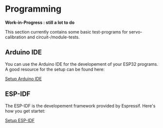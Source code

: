 ﻿# Programming #

**Work-in-Progress : still a lot to do**

This section currently contains some basic test-programs for servo-calibration and circuit-/module-tests.

## Arduino IDE ##

You can use the Arduino IDE for the developement of your ESP32 programs. A good resource for the setup can be found here:

[Setup Arduino IDE](https://randomnerdtutorials.com/installing-the-esp32-board-in-arduino-ide-windows-instructions/)

## ESP-IDF ##

The ESP-IDF is the developement framework provided by Espressif. Here's how you get startet:

[Setup ESP-IDF](https://docs.espressif.com/projects/esp-idf/en/latest/esp32/get-started/index.html#get-started)

